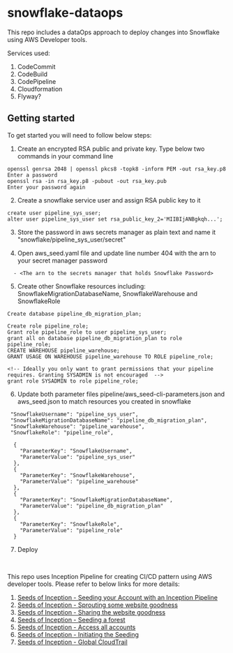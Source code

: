 # snowflake-dataops

This repo includes a dataOps approach to deploy changes into Snowflake using AWS Developer tools.

Services used: 
1. CodeCommit
2. CodeBuild
3. CodePipeline
4. Cloudformation
5. Flyway?

## Getting started

To get started you will need to follow below steps:
1. Create an encrypted RSA public and private key. Type below two commands in your command line
```
openssl genrsa 2048 | openssl pkcs8 -topk8 -inform PEM -out rsa_key.p8
Enter a password
openssl rsa -in rsa_key.p8 -pubout -out rsa_key.pub
Enter your password again
```

2. Create a snowflake service user and assign RSA public key to it
```
create user pipeline_sys_user;
alter user pipeline_sys_user set rsa_public_key_2='MIIBIjANBgkqh...';
```

3. Store the password in aws secrets manager as plain text and name it "snowflake/pipeline_sys_user/secret"


4. Open aws_seed.yaml file and update line number 404 with the arn to your secret manager password
```
  - <The arn to the secrets manager that holds Snowflake Password>
```
5. Create other Snowflake resources including: SnowflakeMigrationDatabaseName, SnowflakeWarehouse and SnowflakeRole
```
Create database pipeline_db_migration_plan;

Create role pipeline_role;
Grant role pipeline_role to user pipeline_sys_user;
grant all on database pipeline_db_migration_plan to role pipeline_role;
CREATE WAREHOUSE pipeline_warehouse;
GRANT USAGE ON WAREHOUSE pipeline_warehouse TO ROLE pipeline_role;

<!-- Ideally you only want to grant permissions that your pipeline requires. Granting SYSADMIN is not encouraged  -->
grant role SYSADMIN to role pipeline_role;

```
6. Update both parameter files pipeline/aws_seed-cli-parameters.json and aws_seed.json to match resources you created in snowflake

```
 "SnowflakeUsername": "pipeline_sys_user",
 "SnowflakeMigrationDatabaseName": "pipeline_db_migration_plan",
 "SnowflakeWarehouse": "pipeline_warehouse",
 "SnowflakeRole": "pipeline_role",
```

```
  {
    "ParameterKey": "SnowflakeUsername",
    "ParameterValue": "pipeline_sys_user"
  },
  {
    "ParameterKey": "SnowflakeWarehouse",
    "ParameterValue": "pipeline_warehouse"
  },
  {
    "ParameterKey": "SnowflakeMigrationDatabaseName",
    "ParameterValue": "pipeline_db_migration_plan"
  },
  {
    "ParameterKey": "SnowflakeRole",
    "ParameterValue": "pipeline_role"
  }
```

7. Deploy



<br>

This repo uses Inception Pipeline for creating CI/CD pattern using AWS developer tools. Please refer to below links for more details:

1. [Seeds of Inception - Seeding your Account with an Inception Pipeline](https://mechanicalrock.github.io/2018/03/01/inception-pipelines-pt1.html)
2. [Seeds of Inception - Sprouting some website goodness](https://mechanicalrock.github.io/2018/04/01/inception-pipelines-pt2.html)
3. [Seeds of Inception - Sharing the website goodness](https://mechanicalrock.github.io/2018/05/18/inception-pipelines-pt3.html)
4. [Seeds of Inception - Seeding a forest](https://mechanicalrock.github.io/2018/06/25/inception-pipelines-pt4.html)
5. [Seeds of Inception - Access all accounts](https://mechanicalrock.github.io/2018/07/31/inception-pipelines-pt5.html)
6. [Seeds of Inception - Initiating the Seeding](https://mechanicalrock.github.io//2018/08/27/inception-pipelines-pt6)
7. [Seeds of Inception - Global CloudTrail](https://mechanicalrock.github.io/2019/07/09/inception-pipelines-pt7.html)
